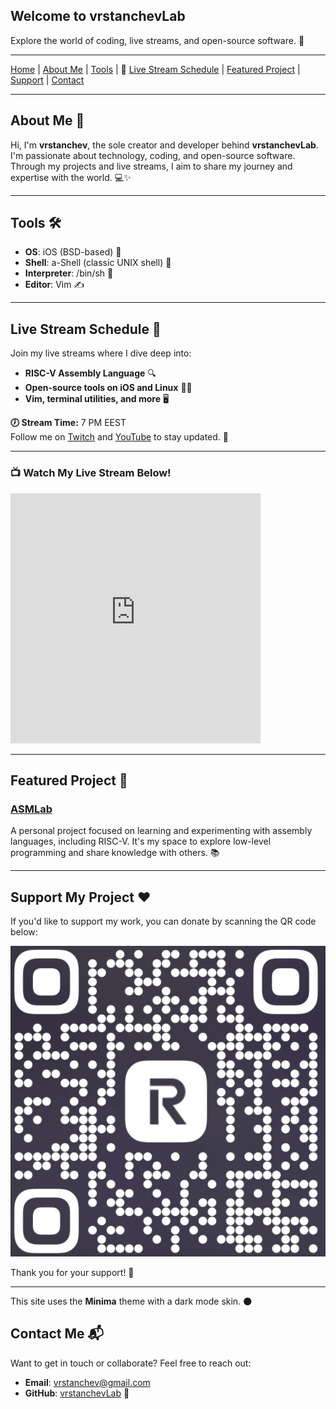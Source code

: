 ## Welcome to vrstanchevLab 
Explore the world of coding, live streams, and open-source software. 🚀

---  
[Home](#) | [About Me](#about-me-) | [Tools](#tools-) | 📣 [Live Stream Schedule](#live-stream-schedule-) | [Featured Project](#featured-project-) | [Support](#support-my-project-) | [Contact](#contact-me-)  

---

## About Me 👤  

Hi, I'm **vrstanchev**, the sole creator and developer behind **vrstanchevLab**. I'm passionate about technology, coding, and open-source software. Through my projects and live streams, I aim to share my journey and expertise with the world. 💻✨  

---

## Tools 🛠️  

- **OS**: iOS (BSD-based) 🍏  
- **Shell**: a-Shell (classic UNIX shell) 🐚  
- **Interpreter**: /bin/sh 📜  
- **Editor**: Vim ✍️  

---

## Live Stream Schedule 📅  

Join my live streams where I dive deep into:  

- **RISC-V Assembly Language** 🔍  
- **Open-source tools on iOS and Linux** 📱🐧  
- **Vim, terminal utilities, and more** 🖥️  

**🕖 Stream Time:** 7 PM EEST  
Follow me on [Twitch](https://www.twitch.tv/vrstanchev) and [YouTube](https://www.youtube.com/@vrstanchev) to stay updated. 🔔  

---

### 📺 Watch My Live Stream Below!  

<iframe  
  src="https://player.twitch.tv/?channel=vrstanchev&parent=vrstanchev.dev"  
  height="400"  
  width="400"  
  frameborder="0"  
  allowfullscreen="true">  
</iframe>  

---

## Featured Project 🌟  

### [ASMLab](https://github.com/vrstanchevLab/ASMLab)  
A personal project focused on learning and experimenting with assembly languages, including RISC-V. It's my space to explore low-level programming and share knowledge with others. 📚  

---

## Support My Project ❤️  

If you'd like to support my work, you can donate by scanning the QR code below:  

![Support QR Code](qr.png)  

Thank you for your support! 🙏  

---




This site uses the **Minima** theme with a dark mode skin. 🌑
## Contact Me 📬  

Want to get in touch or collaborate? Feel free to reach out:  

- **Email**: [vrstanchev@gmail.com](mailto:vrstanchev@gmail.com)  
- **GitHub**: [vrstanchevLab](https://github.com/vrstanchevLab) 🔗  
